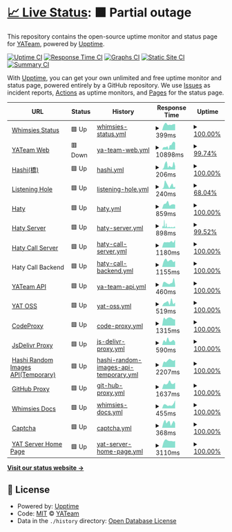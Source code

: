 # [📈 Live Status](https://status.yatserver.com): <!--live status--> **🟧 Partial outage**

This repository contains the open-source uptime monitor and status page for [YATeam](https://www.yateam.cc), powered by [Upptime](https://github.com/upptime/upptime).

[![Uptime CI](https://github.com/YAT-Publish/status/workflows/Uptime%20CI/badge.svg)](https://github.com/YAT-Publish/status/actions?query=workflow%3A%22Uptime+CI%22)
[![Response Time CI](https://github.com/YAT-Publish/status/workflows/Response%20Time%20CI/badge.svg)](https://github.com/YAT-Publish/status/actions?query=workflow%3A%22Response+Time+CI%22)
[![Graphs CI](https://github.com/YAT-Publish/status/workflows/Graphs%20CI/badge.svg)](https://github.com/YAT-Publish/status/actions?query=workflow%3A%22Graphs+CI%22)
[![Static Site CI](https://github.com/YAT-Publish/status/workflows/Static%20Site%20CI/badge.svg)](https://github.com/YAT-Publish/status/actions?query=workflow%3A%22Static+Site+CI%22)
[![Summary CI](https://github.com/YAT-Publish/status/workflows/Summary%20CI/badge.svg)](https://github.com/YAT-Publish/status/actions?query=workflow%3A%22Summary+CI%22)

With [Upptime](https://upptime.js.org), you can get your own unlimited and free uptime monitor and status page, powered entirely by a GitHub repository. We use [Issues](https://github.com/YAT-Publish/status/issues) as incident reports, [Actions](https://github.com/YAT-Publish/status/actions) as uptime monitors, and [Pages](https://status.yatserver.com) for the status page.

<!--start: status pages-->
<!-- This summary is generated by Upptime (https://github.com/upptime/upptime) -->
<!-- Do not edit this manually, your changes will be overwritten -->
<!-- prettier-ignore -->
| URL | Status | History | Response Time | Uptime |
| --- | ------ | ------- | ------------- | ------ |
| <img alt="" src="https://docs.whimsies.org/customize/favicon/main-favicon.png" height="13"> [Whimsies Status](https://status.whimsies.org) | 🟩 Up | [whimsies-status.yml](https://github.com/YAT-Publish/status/commits/HEAD/history/whimsies-status.yml) | <details><summary><img alt="Response time graph" src="./graphs/whimsies-status/response-time-week.png" height="20"> 399ms</summary><br><a href="https://status.yatserver.com/history/whimsies-status"><img alt="Response time 545" src="https://img.shields.io/endpoint?url=https%3A%2F%2Fraw.githubusercontent.com%2FYAT-Publish%2Fstatus%2FHEAD%2Fapi%2Fwhimsies-status%2Fresponse-time.json"></a><br><a href="https://status.yatserver.com/history/whimsies-status"><img alt="24-hour response time 420" src="https://img.shields.io/endpoint?url=https%3A%2F%2Fraw.githubusercontent.com%2FYAT-Publish%2Fstatus%2FHEAD%2Fapi%2Fwhimsies-status%2Fresponse-time-day.json"></a><br><a href="https://status.yatserver.com/history/whimsies-status"><img alt="7-day response time 399" src="https://img.shields.io/endpoint?url=https%3A%2F%2Fraw.githubusercontent.com%2FYAT-Publish%2Fstatus%2FHEAD%2Fapi%2Fwhimsies-status%2Fresponse-time-week.json"></a><br><a href="https://status.yatserver.com/history/whimsies-status"><img alt="30-day response time 423" src="https://img.shields.io/endpoint?url=https%3A%2F%2Fraw.githubusercontent.com%2FYAT-Publish%2Fstatus%2FHEAD%2Fapi%2Fwhimsies-status%2Fresponse-time-month.json"></a><br><a href="https://status.yatserver.com/history/whimsies-status"><img alt="1-year response time 545" src="https://img.shields.io/endpoint?url=https%3A%2F%2Fraw.githubusercontent.com%2FYAT-Publish%2Fstatus%2FHEAD%2Fapi%2Fwhimsies-status%2Fresponse-time-year.json"></a></details> | <details><summary><a href="https://status.yatserver.com/history/whimsies-status">100.00%</a></summary><a href="https://status.yatserver.com/history/whimsies-status"><img alt="All-time uptime 100.00%" src="https://img.shields.io/endpoint?url=https%3A%2F%2Fraw.githubusercontent.com%2FYAT-Publish%2Fstatus%2FHEAD%2Fapi%2Fwhimsies-status%2Fuptime.json"></a><br><a href="https://status.yatserver.com/history/whimsies-status"><img alt="24-hour uptime 100.00%" src="https://img.shields.io/endpoint?url=https%3A%2F%2Fraw.githubusercontent.com%2FYAT-Publish%2Fstatus%2FHEAD%2Fapi%2Fwhimsies-status%2Fuptime-day.json"></a><br><a href="https://status.yatserver.com/history/whimsies-status"><img alt="7-day uptime 100.00%" src="https://img.shields.io/endpoint?url=https%3A%2F%2Fraw.githubusercontent.com%2FYAT-Publish%2Fstatus%2FHEAD%2Fapi%2Fwhimsies-status%2Fuptime-week.json"></a><br><a href="https://status.yatserver.com/history/whimsies-status"><img alt="30-day uptime 100.00%" src="https://img.shields.io/endpoint?url=https%3A%2F%2Fraw.githubusercontent.com%2FYAT-Publish%2Fstatus%2FHEAD%2Fapi%2Fwhimsies-status%2Fuptime-month.json"></a><br><a href="https://status.yatserver.com/history/whimsies-status"><img alt="1-year uptime 100.00%" src="https://img.shields.io/endpoint?url=https%3A%2F%2Fraw.githubusercontent.com%2FYAT-Publish%2Fstatus%2FHEAD%2Fapi%2Fwhimsies-status%2Fuptime-year.json"></a></details>
| <img alt="" src="https://img.yateam.cc/img/2023/10/16/favicon7005329596a0b1b1.png" height="13"> [YATeam Web](https://www.yateam.cc) | 🟥 Down | [ya-team-web.yml](https://github.com/YAT-Publish/status/commits/HEAD/history/ya-team-web.yml) | <details><summary><img alt="Response time graph" src="./graphs/ya-team-web/response-time-week.png" height="20"> 10898ms</summary><br><a href="https://status.yatserver.com/history/ya-team-web"><img alt="Response time 3223" src="https://img.shields.io/endpoint?url=https%3A%2F%2Fraw.githubusercontent.com%2FYAT-Publish%2Fstatus%2FHEAD%2Fapi%2Fya-team-web%2Fresponse-time.json"></a><br><a href="https://status.yatserver.com/history/ya-team-web"><img alt="24-hour response time 21058" src="https://img.shields.io/endpoint?url=https%3A%2F%2Fraw.githubusercontent.com%2FYAT-Publish%2Fstatus%2FHEAD%2Fapi%2Fya-team-web%2Fresponse-time-day.json"></a><br><a href="https://status.yatserver.com/history/ya-team-web"><img alt="7-day response time 10898" src="https://img.shields.io/endpoint?url=https%3A%2F%2Fraw.githubusercontent.com%2FYAT-Publish%2Fstatus%2FHEAD%2Fapi%2Fya-team-web%2Fresponse-time-week.json"></a><br><a href="https://status.yatserver.com/history/ya-team-web"><img alt="30-day response time 5875" src="https://img.shields.io/endpoint?url=https%3A%2F%2Fraw.githubusercontent.com%2FYAT-Publish%2Fstatus%2FHEAD%2Fapi%2Fya-team-web%2Fresponse-time-month.json"></a><br><a href="https://status.yatserver.com/history/ya-team-web"><img alt="1-year response time 3895" src="https://img.shields.io/endpoint?url=https%3A%2F%2Fraw.githubusercontent.com%2FYAT-Publish%2Fstatus%2FHEAD%2Fapi%2Fya-team-web%2Fresponse-time-year.json"></a></details> | <details><summary><a href="https://status.yatserver.com/history/ya-team-web">99.74%</a></summary><a href="https://status.yatserver.com/history/ya-team-web"><img alt="All-time uptime 96.69%" src="https://img.shields.io/endpoint?url=https%3A%2F%2Fraw.githubusercontent.com%2FYAT-Publish%2Fstatus%2FHEAD%2Fapi%2Fya-team-web%2Fuptime.json"></a><br><a href="https://status.yatserver.com/history/ya-team-web"><img alt="24-hour uptime 98.16%" src="https://img.shields.io/endpoint?url=https%3A%2F%2Fraw.githubusercontent.com%2FYAT-Publish%2Fstatus%2FHEAD%2Fapi%2Fya-team-web%2Fuptime-day.json"></a><br><a href="https://status.yatserver.com/history/ya-team-web"><img alt="7-day uptime 99.74%" src="https://img.shields.io/endpoint?url=https%3A%2F%2Fraw.githubusercontent.com%2FYAT-Publish%2Fstatus%2FHEAD%2Fapi%2Fya-team-web%2Fuptime-week.json"></a><br><a href="https://status.yatserver.com/history/ya-team-web"><img alt="30-day uptime 99.94%" src="https://img.shields.io/endpoint?url=https%3A%2F%2Fraw.githubusercontent.com%2FYAT-Publish%2Fstatus%2FHEAD%2Fapi%2Fya-team-web%2Fuptime-month.json"></a><br><a href="https://status.yatserver.com/history/ya-team-web"><img alt="1-year uptime 97.79%" src="https://img.shields.io/endpoint?url=https%3A%2F%2Fraw.githubusercontent.com%2FYAT-Publish%2Fstatus%2FHEAD%2Fapi%2Fya-team-web%2Fuptime-year.json"></a></details>
| <img alt="" src="https://img.yateam.cc/img/2023/10/11/hashid59ff7816f045287ad29011a2a630e77.png" height="13"> [Hashi(橋)](https://hi.hashi.icu) | 🟩 Up | [hashi.yml](https://github.com/YAT-Publish/status/commits/HEAD/history/hashi.yml) | <details><summary><img alt="Response time graph" src="./graphs/hashi/response-time-week.png" height="20"> 206ms</summary><br><a href="https://status.yatserver.com/history/hashi"><img alt="Response time 395" src="https://img.shields.io/endpoint?url=https%3A%2F%2Fraw.githubusercontent.com%2FYAT-Publish%2Fstatus%2FHEAD%2Fapi%2Fhashi%2Fresponse-time.json"></a><br><a href="https://status.yatserver.com/history/hashi"><img alt="24-hour response time 156" src="https://img.shields.io/endpoint?url=https%3A%2F%2Fraw.githubusercontent.com%2FYAT-Publish%2Fstatus%2FHEAD%2Fapi%2Fhashi%2Fresponse-time-day.json"></a><br><a href="https://status.yatserver.com/history/hashi"><img alt="7-day response time 206" src="https://img.shields.io/endpoint?url=https%3A%2F%2Fraw.githubusercontent.com%2FYAT-Publish%2Fstatus%2FHEAD%2Fapi%2Fhashi%2Fresponse-time-week.json"></a><br><a href="https://status.yatserver.com/history/hashi"><img alt="30-day response time 214" src="https://img.shields.io/endpoint?url=https%3A%2F%2Fraw.githubusercontent.com%2FYAT-Publish%2Fstatus%2FHEAD%2Fapi%2Fhashi%2Fresponse-time-month.json"></a><br><a href="https://status.yatserver.com/history/hashi"><img alt="1-year response time 284" src="https://img.shields.io/endpoint?url=https%3A%2F%2Fraw.githubusercontent.com%2FYAT-Publish%2Fstatus%2FHEAD%2Fapi%2Fhashi%2Fresponse-time-year.json"></a></details> | <details><summary><a href="https://status.yatserver.com/history/hashi">100.00%</a></summary><a href="https://status.yatserver.com/history/hashi"><img alt="All-time uptime 99.32%" src="https://img.shields.io/endpoint?url=https%3A%2F%2Fraw.githubusercontent.com%2FYAT-Publish%2Fstatus%2FHEAD%2Fapi%2Fhashi%2Fuptime.json"></a><br><a href="https://status.yatserver.com/history/hashi"><img alt="24-hour uptime 100.00%" src="https://img.shields.io/endpoint?url=https%3A%2F%2Fraw.githubusercontent.com%2FYAT-Publish%2Fstatus%2FHEAD%2Fapi%2Fhashi%2Fuptime-day.json"></a><br><a href="https://status.yatserver.com/history/hashi"><img alt="7-day uptime 100.00%" src="https://img.shields.io/endpoint?url=https%3A%2F%2Fraw.githubusercontent.com%2FYAT-Publish%2Fstatus%2FHEAD%2Fapi%2Fhashi%2Fuptime-week.json"></a><br><a href="https://status.yatserver.com/history/hashi"><img alt="30-day uptime 100.00%" src="https://img.shields.io/endpoint?url=https%3A%2F%2Fraw.githubusercontent.com%2FYAT-Publish%2Fstatus%2FHEAD%2Fapi%2Fhashi%2Fuptime-month.json"></a><br><a href="https://status.yatserver.com/history/hashi"><img alt="1-year uptime 99.24%" src="https://img.shields.io/endpoint?url=https%3A%2F%2Fraw.githubusercontent.com%2FYAT-Publish%2Fstatus%2FHEAD%2Fapi%2Fhashi%2Fuptime-year.json"></a></details>
| <img alt="" src="https://img.yateam.cc/img/2023/10/11/hashid59ff7816f045287ad29011a2a630e77.png" height="13"> [Listening Hole](https://hole.hashi.icu) | 🟩 Up | [listening-hole.yml](https://github.com/YAT-Publish/status/commits/HEAD/history/listening-hole.yml) | <details><summary><img alt="Response time graph" src="./graphs/listening-hole/response-time-week.png" height="20"> 240ms</summary><br><a href="https://status.yatserver.com/history/listening-hole"><img alt="Response time 273" src="https://img.shields.io/endpoint?url=https%3A%2F%2Fraw.githubusercontent.com%2FYAT-Publish%2Fstatus%2FHEAD%2Fapi%2Flistening-hole%2Fresponse-time.json"></a><br><a href="https://status.yatserver.com/history/listening-hole"><img alt="24-hour response time 151" src="https://img.shields.io/endpoint?url=https%3A%2F%2Fraw.githubusercontent.com%2FYAT-Publish%2Fstatus%2FHEAD%2Fapi%2Flistening-hole%2Fresponse-time-day.json"></a><br><a href="https://status.yatserver.com/history/listening-hole"><img alt="7-day response time 240" src="https://img.shields.io/endpoint?url=https%3A%2F%2Fraw.githubusercontent.com%2FYAT-Publish%2Fstatus%2FHEAD%2Fapi%2Flistening-hole%2Fresponse-time-week.json"></a><br><a href="https://status.yatserver.com/history/listening-hole"><img alt="30-day response time 213" src="https://img.shields.io/endpoint?url=https%3A%2F%2Fraw.githubusercontent.com%2FYAT-Publish%2Fstatus%2FHEAD%2Fapi%2Flistening-hole%2Fresponse-time-month.json"></a><br><a href="https://status.yatserver.com/history/listening-hole"><img alt="1-year response time 273" src="https://img.shields.io/endpoint?url=https%3A%2F%2Fraw.githubusercontent.com%2FYAT-Publish%2Fstatus%2FHEAD%2Fapi%2Flistening-hole%2Fresponse-time-year.json"></a></details> | <details><summary><a href="https://status.yatserver.com/history/listening-hole">68.04%</a></summary><a href="https://status.yatserver.com/history/listening-hole"><img alt="All-time uptime 94.94%" src="https://img.shields.io/endpoint?url=https%3A%2F%2Fraw.githubusercontent.com%2FYAT-Publish%2Fstatus%2FHEAD%2Fapi%2Flistening-hole%2Fuptime.json"></a><br><a href="https://status.yatserver.com/history/listening-hole"><img alt="24-hour uptime 100.00%" src="https://img.shields.io/endpoint?url=https%3A%2F%2Fraw.githubusercontent.com%2FYAT-Publish%2Fstatus%2FHEAD%2Fapi%2Flistening-hole%2Fuptime-day.json"></a><br><a href="https://status.yatserver.com/history/listening-hole"><img alt="7-day uptime 68.04%" src="https://img.shields.io/endpoint?url=https%3A%2F%2Fraw.githubusercontent.com%2FYAT-Publish%2Fstatus%2FHEAD%2Fapi%2Flistening-hole%2Fuptime-week.json"></a><br><a href="https://status.yatserver.com/history/listening-hole"><img alt="30-day uptime 92.64%" src="https://img.shields.io/endpoint?url=https%3A%2F%2Fraw.githubusercontent.com%2FYAT-Publish%2Fstatus%2FHEAD%2Fapi%2Flistening-hole%2Fuptime-month.json"></a><br><a href="https://status.yatserver.com/history/listening-hole"><img alt="1-year uptime 94.94%" src="https://img.shields.io/endpoint?url=https%3A%2F%2Fraw.githubusercontent.com%2FYAT-Publish%2Fstatus%2FHEAD%2Fapi%2Flistening-hole%2Fuptime-year.json"></a></details>
| <img alt="" src="https://img.yateam.cc/img/2023/10/11/hashid59ff7816f045287ad29011a2a630e77.png" height="13"> [Haty](https://chat.hashi.sbs) | 🟩 Up | [haty.yml](https://github.com/YAT-Publish/status/commits/HEAD/history/haty.yml) | <details><summary><img alt="Response time graph" src="./graphs/haty/response-time-week.png" height="20"> 859ms</summary><br><a href="https://status.yatserver.com/history/haty"><img alt="Response time 863" src="https://img.shields.io/endpoint?url=https%3A%2F%2Fraw.githubusercontent.com%2FYAT-Publish%2Fstatus%2FHEAD%2Fapi%2Fhaty%2Fresponse-time.json"></a><br><a href="https://status.yatserver.com/history/haty"><img alt="24-hour response time 717" src="https://img.shields.io/endpoint?url=https%3A%2F%2Fraw.githubusercontent.com%2FYAT-Publish%2Fstatus%2FHEAD%2Fapi%2Fhaty%2Fresponse-time-day.json"></a><br><a href="https://status.yatserver.com/history/haty"><img alt="7-day response time 859" src="https://img.shields.io/endpoint?url=https%3A%2F%2Fraw.githubusercontent.com%2FYAT-Publish%2Fstatus%2FHEAD%2Fapi%2Fhaty%2Fresponse-time-week.json"></a><br><a href="https://status.yatserver.com/history/haty"><img alt="30-day response time 889" src="https://img.shields.io/endpoint?url=https%3A%2F%2Fraw.githubusercontent.com%2FYAT-Publish%2Fstatus%2FHEAD%2Fapi%2Fhaty%2Fresponse-time-month.json"></a><br><a href="https://status.yatserver.com/history/haty"><img alt="1-year response time 810" src="https://img.shields.io/endpoint?url=https%3A%2F%2Fraw.githubusercontent.com%2FYAT-Publish%2Fstatus%2FHEAD%2Fapi%2Fhaty%2Fresponse-time-year.json"></a></details> | <details><summary><a href="https://status.yatserver.com/history/haty">100.00%</a></summary><a href="https://status.yatserver.com/history/haty"><img alt="All-time uptime 94.75%" src="https://img.shields.io/endpoint?url=https%3A%2F%2Fraw.githubusercontent.com%2FYAT-Publish%2Fstatus%2FHEAD%2Fapi%2Fhaty%2Fuptime.json"></a><br><a href="https://status.yatserver.com/history/haty"><img alt="24-hour uptime 100.00%" src="https://img.shields.io/endpoint?url=https%3A%2F%2Fraw.githubusercontent.com%2FYAT-Publish%2Fstatus%2FHEAD%2Fapi%2Fhaty%2Fuptime-day.json"></a><br><a href="https://status.yatserver.com/history/haty"><img alt="7-day uptime 100.00%" src="https://img.shields.io/endpoint?url=https%3A%2F%2Fraw.githubusercontent.com%2FYAT-Publish%2Fstatus%2FHEAD%2Fapi%2Fhaty%2Fuptime-week.json"></a><br><a href="https://status.yatserver.com/history/haty"><img alt="30-day uptime 100.00%" src="https://img.shields.io/endpoint?url=https%3A%2F%2Fraw.githubusercontent.com%2FYAT-Publish%2Fstatus%2FHEAD%2Fapi%2Fhaty%2Fuptime-month.json"></a><br><a href="https://status.yatserver.com/history/haty"><img alt="1-year uptime 93.79%" src="https://img.shields.io/endpoint?url=https%3A%2F%2Fraw.githubusercontent.com%2FYAT-Publish%2Fstatus%2FHEAD%2Fapi%2Fhaty%2Fuptime-year.json"></a></details>
| <img alt="" src="https://img.yateam.cc/img/2023/10/11/hashid59ff7816f045287ad29011a2a630e77.png" height="13"> [Haty Server](https://hashi.sbs/_matrix/consent) | 🟩 Up | [haty-server.yml](https://github.com/YAT-Publish/status/commits/HEAD/history/haty-server.yml) | <details><summary><img alt="Response time graph" src="./graphs/haty-server/response-time-week.png" height="20"> 898ms</summary><br><a href="https://status.yatserver.com/history/haty-server"><img alt="Response time 1290" src="https://img.shields.io/endpoint?url=https%3A%2F%2Fraw.githubusercontent.com%2FYAT-Publish%2Fstatus%2FHEAD%2Fapi%2Fhaty-server%2Fresponse-time.json"></a><br><a href="https://status.yatserver.com/history/haty-server"><img alt="24-hour response time 579" src="https://img.shields.io/endpoint?url=https%3A%2F%2Fraw.githubusercontent.com%2FYAT-Publish%2Fstatus%2FHEAD%2Fapi%2Fhaty-server%2Fresponse-time-day.json"></a><br><a href="https://status.yatserver.com/history/haty-server"><img alt="7-day response time 898" src="https://img.shields.io/endpoint?url=https%3A%2F%2Fraw.githubusercontent.com%2FYAT-Publish%2Fstatus%2FHEAD%2Fapi%2Fhaty-server%2Fresponse-time-week.json"></a><br><a href="https://status.yatserver.com/history/haty-server"><img alt="30-day response time 1219" src="https://img.shields.io/endpoint?url=https%3A%2F%2Fraw.githubusercontent.com%2FYAT-Publish%2Fstatus%2FHEAD%2Fapi%2Fhaty-server%2Fresponse-time-month.json"></a><br><a href="https://status.yatserver.com/history/haty-server"><img alt="1-year response time 1290" src="https://img.shields.io/endpoint?url=https%3A%2F%2Fraw.githubusercontent.com%2FYAT-Publish%2Fstatus%2FHEAD%2Fapi%2Fhaty-server%2Fresponse-time-year.json"></a></details> | <details><summary><a href="https://status.yatserver.com/history/haty-server">99.52%</a></summary><a href="https://status.yatserver.com/history/haty-server"><img alt="All-time uptime 99.24%" src="https://img.shields.io/endpoint?url=https%3A%2F%2Fraw.githubusercontent.com%2FYAT-Publish%2Fstatus%2FHEAD%2Fapi%2Fhaty-server%2Fuptime.json"></a><br><a href="https://status.yatserver.com/history/haty-server"><img alt="24-hour uptime 100.00%" src="https://img.shields.io/endpoint?url=https%3A%2F%2Fraw.githubusercontent.com%2FYAT-Publish%2Fstatus%2FHEAD%2Fapi%2Fhaty-server%2Fuptime-day.json"></a><br><a href="https://status.yatserver.com/history/haty-server"><img alt="7-day uptime 99.52%" src="https://img.shields.io/endpoint?url=https%3A%2F%2Fraw.githubusercontent.com%2FYAT-Publish%2Fstatus%2FHEAD%2Fapi%2Fhaty-server%2Fuptime-week.json"></a><br><a href="https://status.yatserver.com/history/haty-server"><img alt="30-day uptime 99.36%" src="https://img.shields.io/endpoint?url=https%3A%2F%2Fraw.githubusercontent.com%2FYAT-Publish%2Fstatus%2FHEAD%2Fapi%2Fhaty-server%2Fuptime-month.json"></a><br><a href="https://status.yatserver.com/history/haty-server"><img alt="1-year uptime 99.24%" src="https://img.shields.io/endpoint?url=https%3A%2F%2Fraw.githubusercontent.com%2FYAT-Publish%2Fstatus%2FHEAD%2Fapi%2Fhaty-server%2Fuptime-year.json"></a></details>
| <img alt="" src="https://img.yateam.cc/img/2023/10/11/hashid59ff7816f045287ad29011a2a630e77.png" height="13"> [Haty Call Server](https://cs.hashi.sbs) | 🟩 Up | [haty-call-server.yml](https://github.com/YAT-Publish/status/commits/HEAD/history/haty-call-server.yml) | <details><summary><img alt="Response time graph" src="./graphs/haty-call-server/response-time-week.png" height="20"> 1180ms</summary><br><a href="https://status.yatserver.com/history/haty-call-server"><img alt="Response time 1156" src="https://img.shields.io/endpoint?url=https%3A%2F%2Fraw.githubusercontent.com%2FYAT-Publish%2Fstatus%2FHEAD%2Fapi%2Fhaty-call-server%2Fresponse-time.json"></a><br><a href="https://status.yatserver.com/history/haty-call-server"><img alt="24-hour response time 1635" src="https://img.shields.io/endpoint?url=https%3A%2F%2Fraw.githubusercontent.com%2FYAT-Publish%2Fstatus%2FHEAD%2Fapi%2Fhaty-call-server%2Fresponse-time-day.json"></a><br><a href="https://status.yatserver.com/history/haty-call-server"><img alt="7-day response time 1180" src="https://img.shields.io/endpoint?url=https%3A%2F%2Fraw.githubusercontent.com%2FYAT-Publish%2Fstatus%2FHEAD%2Fapi%2Fhaty-call-server%2Fresponse-time-week.json"></a><br><a href="https://status.yatserver.com/history/haty-call-server"><img alt="30-day response time 1172" src="https://img.shields.io/endpoint?url=https%3A%2F%2Fraw.githubusercontent.com%2FYAT-Publish%2Fstatus%2FHEAD%2Fapi%2Fhaty-call-server%2Fresponse-time-month.json"></a><br><a href="https://status.yatserver.com/history/haty-call-server"><img alt="1-year response time 1156" src="https://img.shields.io/endpoint?url=https%3A%2F%2Fraw.githubusercontent.com%2FYAT-Publish%2Fstatus%2FHEAD%2Fapi%2Fhaty-call-server%2Fresponse-time-year.json"></a></details> | <details><summary><a href="https://status.yatserver.com/history/haty-call-server">100.00%</a></summary><a href="https://status.yatserver.com/history/haty-call-server"><img alt="All-time uptime 99.64%" src="https://img.shields.io/endpoint?url=https%3A%2F%2Fraw.githubusercontent.com%2FYAT-Publish%2Fstatus%2FHEAD%2Fapi%2Fhaty-call-server%2Fuptime.json"></a><br><a href="https://status.yatserver.com/history/haty-call-server"><img alt="24-hour uptime 100.00%" src="https://img.shields.io/endpoint?url=https%3A%2F%2Fraw.githubusercontent.com%2FYAT-Publish%2Fstatus%2FHEAD%2Fapi%2Fhaty-call-server%2Fuptime-day.json"></a><br><a href="https://status.yatserver.com/history/haty-call-server"><img alt="7-day uptime 100.00%" src="https://img.shields.io/endpoint?url=https%3A%2F%2Fraw.githubusercontent.com%2FYAT-Publish%2Fstatus%2FHEAD%2Fapi%2Fhaty-call-server%2Fuptime-week.json"></a><br><a href="https://status.yatserver.com/history/haty-call-server"><img alt="30-day uptime 100.00%" src="https://img.shields.io/endpoint?url=https%3A%2F%2Fraw.githubusercontent.com%2FYAT-Publish%2Fstatus%2FHEAD%2Fapi%2Fhaty-call-server%2Fuptime-month.json"></a><br><a href="https://status.yatserver.com/history/haty-call-server"><img alt="1-year uptime 99.64%" src="https://img.shields.io/endpoint?url=https%3A%2F%2Fraw.githubusercontent.com%2FYAT-Publish%2Fstatus%2FHEAD%2Fapi%2Fhaty-call-server%2Fuptime-year.json"></a></details>
| <img alt="" src="https://img.yateam.cc/img/2023/10/11/hashid59ff7816f045287ad29011a2a630e77.png" height="13"> Haty Call Backend | 🟩 Up | [haty-call-backend.yml](https://github.com/YAT-Publish/status/commits/HEAD/history/haty-call-backend.yml) | <details><summary><img alt="Response time graph" src="./graphs/haty-call-backend/response-time-week.png" height="20"> 1155ms</summary><br><a href="https://status.yatserver.com/history/haty-call-backend"><img alt="Response time 1200" src="https://img.shields.io/endpoint?url=https%3A%2F%2Fraw.githubusercontent.com%2FYAT-Publish%2Fstatus%2FHEAD%2Fapi%2Fhaty-call-backend%2Fresponse-time.json"></a><br><a href="https://status.yatserver.com/history/haty-call-backend"><img alt="24-hour response time 1058" src="https://img.shields.io/endpoint?url=https%3A%2F%2Fraw.githubusercontent.com%2FYAT-Publish%2Fstatus%2FHEAD%2Fapi%2Fhaty-call-backend%2Fresponse-time-day.json"></a><br><a href="https://status.yatserver.com/history/haty-call-backend"><img alt="7-day response time 1155" src="https://img.shields.io/endpoint?url=https%3A%2F%2Fraw.githubusercontent.com%2FYAT-Publish%2Fstatus%2FHEAD%2Fapi%2Fhaty-call-backend%2Fresponse-time-week.json"></a><br><a href="https://status.yatserver.com/history/haty-call-backend"><img alt="30-day response time 1102" src="https://img.shields.io/endpoint?url=https%3A%2F%2Fraw.githubusercontent.com%2FYAT-Publish%2Fstatus%2FHEAD%2Fapi%2Fhaty-call-backend%2Fresponse-time-month.json"></a><br><a href="https://status.yatserver.com/history/haty-call-backend"><img alt="1-year response time 1200" src="https://img.shields.io/endpoint?url=https%3A%2F%2Fraw.githubusercontent.com%2FYAT-Publish%2Fstatus%2FHEAD%2Fapi%2Fhaty-call-backend%2Fresponse-time-year.json"></a></details> | <details><summary><a href="https://status.yatserver.com/history/haty-call-backend">100.00%</a></summary><a href="https://status.yatserver.com/history/haty-call-backend"><img alt="All-time uptime 99.64%" src="https://img.shields.io/endpoint?url=https%3A%2F%2Fraw.githubusercontent.com%2FYAT-Publish%2Fstatus%2FHEAD%2Fapi%2Fhaty-call-backend%2Fuptime.json"></a><br><a href="https://status.yatserver.com/history/haty-call-backend"><img alt="24-hour uptime 100.00%" src="https://img.shields.io/endpoint?url=https%3A%2F%2Fraw.githubusercontent.com%2FYAT-Publish%2Fstatus%2FHEAD%2Fapi%2Fhaty-call-backend%2Fuptime-day.json"></a><br><a href="https://status.yatserver.com/history/haty-call-backend"><img alt="7-day uptime 100.00%" src="https://img.shields.io/endpoint?url=https%3A%2F%2Fraw.githubusercontent.com%2FYAT-Publish%2Fstatus%2FHEAD%2Fapi%2Fhaty-call-backend%2Fuptime-week.json"></a><br><a href="https://status.yatserver.com/history/haty-call-backend"><img alt="30-day uptime 100.00%" src="https://img.shields.io/endpoint?url=https%3A%2F%2Fraw.githubusercontent.com%2FYAT-Publish%2Fstatus%2FHEAD%2Fapi%2Fhaty-call-backend%2Fuptime-month.json"></a><br><a href="https://status.yatserver.com/history/haty-call-backend"><img alt="1-year uptime 99.64%" src="https://img.shields.io/endpoint?url=https%3A%2F%2Fraw.githubusercontent.com%2FYAT-Publish%2Fstatus%2FHEAD%2Fapi%2Fhaty-call-backend%2Fuptime-year.json"></a></details>
| <img alt="" src="https://img.yateam.cc/img/2023/10/16/favicon7005329596a0b1b1.png" height="13"> [YATeam API](https://api.yateam.cc) | 🟩 Up | [ya-team-api.yml](https://github.com/YAT-Publish/status/commits/HEAD/history/ya-team-api.yml) | <details><summary><img alt="Response time graph" src="./graphs/ya-team-api/response-time-week.png" height="20"> 460ms</summary><br><a href="https://status.yatserver.com/history/ya-team-api"><img alt="Response time 467" src="https://img.shields.io/endpoint?url=https%3A%2F%2Fraw.githubusercontent.com%2FYAT-Publish%2Fstatus%2FHEAD%2Fapi%2Fya-team-api%2Fresponse-time.json"></a><br><a href="https://status.yatserver.com/history/ya-team-api"><img alt="24-hour response time 154" src="https://img.shields.io/endpoint?url=https%3A%2F%2Fraw.githubusercontent.com%2FYAT-Publish%2Fstatus%2FHEAD%2Fapi%2Fya-team-api%2Fresponse-time-day.json"></a><br><a href="https://status.yatserver.com/history/ya-team-api"><img alt="7-day response time 460" src="https://img.shields.io/endpoint?url=https%3A%2F%2Fraw.githubusercontent.com%2FYAT-Publish%2Fstatus%2FHEAD%2Fapi%2Fya-team-api%2Fresponse-time-week.json"></a><br><a href="https://status.yatserver.com/history/ya-team-api"><img alt="30-day response time 495" src="https://img.shields.io/endpoint?url=https%3A%2F%2Fraw.githubusercontent.com%2FYAT-Publish%2Fstatus%2FHEAD%2Fapi%2Fya-team-api%2Fresponse-time-month.json"></a><br><a href="https://status.yatserver.com/history/ya-team-api"><img alt="1-year response time 549" src="https://img.shields.io/endpoint?url=https%3A%2F%2Fraw.githubusercontent.com%2FYAT-Publish%2Fstatus%2FHEAD%2Fapi%2Fya-team-api%2Fresponse-time-year.json"></a></details> | <details><summary><a href="https://status.yatserver.com/history/ya-team-api">100.00%</a></summary><a href="https://status.yatserver.com/history/ya-team-api"><img alt="All-time uptime 97.27%" src="https://img.shields.io/endpoint?url=https%3A%2F%2Fraw.githubusercontent.com%2FYAT-Publish%2Fstatus%2FHEAD%2Fapi%2Fya-team-api%2Fuptime.json"></a><br><a href="https://status.yatserver.com/history/ya-team-api"><img alt="24-hour uptime 100.00%" src="https://img.shields.io/endpoint?url=https%3A%2F%2Fraw.githubusercontent.com%2FYAT-Publish%2Fstatus%2FHEAD%2Fapi%2Fya-team-api%2Fuptime-day.json"></a><br><a href="https://status.yatserver.com/history/ya-team-api"><img alt="7-day uptime 100.00%" src="https://img.shields.io/endpoint?url=https%3A%2F%2Fraw.githubusercontent.com%2FYAT-Publish%2Fstatus%2FHEAD%2Fapi%2Fya-team-api%2Fuptime-week.json"></a><br><a href="https://status.yatserver.com/history/ya-team-api"><img alt="30-day uptime 100.00%" src="https://img.shields.io/endpoint?url=https%3A%2F%2Fraw.githubusercontent.com%2FYAT-Publish%2Fstatus%2FHEAD%2Fapi%2Fya-team-api%2Fuptime-month.json"></a><br><a href="https://status.yatserver.com/history/ya-team-api"><img alt="1-year uptime 98.47%" src="https://img.shields.io/endpoint?url=https%3A%2F%2Fraw.githubusercontent.com%2FYAT-Publish%2Fstatus%2FHEAD%2Fapi%2Fya-team-api%2Fuptime-year.json"></a></details>
| <img alt="" src="https://img.yateam.cc/img/2023/10/16/favicon7005329596a0b1b1.png" height="13"> [YAT OSS](https://files.yatserver.com/hashi-next/hashi/25e94b33-e005-400a-919e-73202ab40b0d.webp) | 🟩 Up | [yat-oss.yml](https://github.com/YAT-Publish/status/commits/HEAD/history/yat-oss.yml) | <details><summary><img alt="Response time graph" src="./graphs/yat-oss/response-time-week.png" height="20"> 519ms</summary><br><a href="https://status.yatserver.com/history/yat-oss"><img alt="Response time 361" src="https://img.shields.io/endpoint?url=https%3A%2F%2Fraw.githubusercontent.com%2FYAT-Publish%2Fstatus%2FHEAD%2Fapi%2Fyat-oss%2Fresponse-time.json"></a><br><a href="https://status.yatserver.com/history/yat-oss"><img alt="24-hour response time 489" src="https://img.shields.io/endpoint?url=https%3A%2F%2Fraw.githubusercontent.com%2FYAT-Publish%2Fstatus%2FHEAD%2Fapi%2Fyat-oss%2Fresponse-time-day.json"></a><br><a href="https://status.yatserver.com/history/yat-oss"><img alt="7-day response time 519" src="https://img.shields.io/endpoint?url=https%3A%2F%2Fraw.githubusercontent.com%2FYAT-Publish%2Fstatus%2FHEAD%2Fapi%2Fyat-oss%2Fresponse-time-week.json"></a><br><a href="https://status.yatserver.com/history/yat-oss"><img alt="30-day response time 576" src="https://img.shields.io/endpoint?url=https%3A%2F%2Fraw.githubusercontent.com%2FYAT-Publish%2Fstatus%2FHEAD%2Fapi%2Fyat-oss%2Fresponse-time-month.json"></a><br><a href="https://status.yatserver.com/history/yat-oss"><img alt="1-year response time 419" src="https://img.shields.io/endpoint?url=https%3A%2F%2Fraw.githubusercontent.com%2FYAT-Publish%2Fstatus%2FHEAD%2Fapi%2Fyat-oss%2Fresponse-time-year.json"></a></details> | <details><summary><a href="https://status.yatserver.com/history/yat-oss">100.00%</a></summary><a href="https://status.yatserver.com/history/yat-oss"><img alt="All-time uptime 99.93%" src="https://img.shields.io/endpoint?url=https%3A%2F%2Fraw.githubusercontent.com%2FYAT-Publish%2Fstatus%2FHEAD%2Fapi%2Fyat-oss%2Fuptime.json"></a><br><a href="https://status.yatserver.com/history/yat-oss"><img alt="24-hour uptime 100.00%" src="https://img.shields.io/endpoint?url=https%3A%2F%2Fraw.githubusercontent.com%2FYAT-Publish%2Fstatus%2FHEAD%2Fapi%2Fyat-oss%2Fuptime-day.json"></a><br><a href="https://status.yatserver.com/history/yat-oss"><img alt="7-day uptime 100.00%" src="https://img.shields.io/endpoint?url=https%3A%2F%2Fraw.githubusercontent.com%2FYAT-Publish%2Fstatus%2FHEAD%2Fapi%2Fyat-oss%2Fuptime-week.json"></a><br><a href="https://status.yatserver.com/history/yat-oss"><img alt="30-day uptime 100.00%" src="https://img.shields.io/endpoint?url=https%3A%2F%2Fraw.githubusercontent.com%2FYAT-Publish%2Fstatus%2FHEAD%2Fapi%2Fyat-oss%2Fuptime-month.json"></a><br><a href="https://status.yatserver.com/history/yat-oss"><img alt="1-year uptime 99.91%" src="https://img.shields.io/endpoint?url=https%3A%2F%2Fraw.githubusercontent.com%2FYAT-Publish%2Fstatus%2FHEAD%2Fapi%2Fyat-oss%2Fuptime-year.json"></a></details>
| <img alt="" src="https://img.yateam.cc/img/2023/10/16/favicon7005329596a0b1b1.png" height="13"> [CodeProxy](https://codeproxy.net) | 🟩 Up | [code-proxy.yml](https://github.com/YAT-Publish/status/commits/HEAD/history/code-proxy.yml) | <details><summary><img alt="Response time graph" src="./graphs/code-proxy/response-time-week.png" height="20"> 1315ms</summary><br><a href="https://status.yatserver.com/history/code-proxy"><img alt="Response time 1543" src="https://img.shields.io/endpoint?url=https%3A%2F%2Fraw.githubusercontent.com%2FYAT-Publish%2Fstatus%2FHEAD%2Fapi%2Fcode-proxy%2Fresponse-time.json"></a><br><a href="https://status.yatserver.com/history/code-proxy"><img alt="24-hour response time 1121" src="https://img.shields.io/endpoint?url=https%3A%2F%2Fraw.githubusercontent.com%2FYAT-Publish%2Fstatus%2FHEAD%2Fapi%2Fcode-proxy%2Fresponse-time-day.json"></a><br><a href="https://status.yatserver.com/history/code-proxy"><img alt="7-day response time 1315" src="https://img.shields.io/endpoint?url=https%3A%2F%2Fraw.githubusercontent.com%2FYAT-Publish%2Fstatus%2FHEAD%2Fapi%2Fcode-proxy%2Fresponse-time-week.json"></a><br><a href="https://status.yatserver.com/history/code-proxy"><img alt="30-day response time 1318" src="https://img.shields.io/endpoint?url=https%3A%2F%2Fraw.githubusercontent.com%2FYAT-Publish%2Fstatus%2FHEAD%2Fapi%2Fcode-proxy%2Fresponse-time-month.json"></a><br><a href="https://status.yatserver.com/history/code-proxy"><img alt="1-year response time 1527" src="https://img.shields.io/endpoint?url=https%3A%2F%2Fraw.githubusercontent.com%2FYAT-Publish%2Fstatus%2FHEAD%2Fapi%2Fcode-proxy%2Fresponse-time-year.json"></a></details> | <details><summary><a href="https://status.yatserver.com/history/code-proxy">100.00%</a></summary><a href="https://status.yatserver.com/history/code-proxy"><img alt="All-time uptime 98.51%" src="https://img.shields.io/endpoint?url=https%3A%2F%2Fraw.githubusercontent.com%2FYAT-Publish%2Fstatus%2FHEAD%2Fapi%2Fcode-proxy%2Fuptime.json"></a><br><a href="https://status.yatserver.com/history/code-proxy"><img alt="24-hour uptime 100.00%" src="https://img.shields.io/endpoint?url=https%3A%2F%2Fraw.githubusercontent.com%2FYAT-Publish%2Fstatus%2FHEAD%2Fapi%2Fcode-proxy%2Fuptime-day.json"></a><br><a href="https://status.yatserver.com/history/code-proxy"><img alt="7-day uptime 100.00%" src="https://img.shields.io/endpoint?url=https%3A%2F%2Fraw.githubusercontent.com%2FYAT-Publish%2Fstatus%2FHEAD%2Fapi%2Fcode-proxy%2Fuptime-week.json"></a><br><a href="https://status.yatserver.com/history/code-proxy"><img alt="30-day uptime 100.00%" src="https://img.shields.io/endpoint?url=https%3A%2F%2Fraw.githubusercontent.com%2FYAT-Publish%2Fstatus%2FHEAD%2Fapi%2Fcode-proxy%2Fuptime-month.json"></a><br><a href="https://status.yatserver.com/history/code-proxy"><img alt="1-year uptime 98.32%" src="https://img.shields.io/endpoint?url=https%3A%2F%2Fraw.githubusercontent.com%2FYAT-Publish%2Fstatus%2FHEAD%2Fapi%2Fcode-proxy%2Fuptime-year.json"></a></details>
| <img alt="" src="https://www.jsdelivr.com/icon_256x256.png" height="13"> [JsDelivr Proxy](https://jsd.yatserver.com/gh/YAT-Publish/status@master/replace.js) | 🟩 Up | [js-delivr-proxy.yml](https://github.com/YAT-Publish/status/commits/HEAD/history/js-delivr-proxy.yml) | <details><summary><img alt="Response time graph" src="./graphs/js-delivr-proxy/response-time-week.png" height="20"> 590ms</summary><br><a href="https://status.yatserver.com/history/js-delivr-proxy"><img alt="Response time 529" src="https://img.shields.io/endpoint?url=https%3A%2F%2Fraw.githubusercontent.com%2FYAT-Publish%2Fstatus%2FHEAD%2Fapi%2Fjs-delivr-proxy%2Fresponse-time.json"></a><br><a href="https://status.yatserver.com/history/js-delivr-proxy"><img alt="24-hour response time 411" src="https://img.shields.io/endpoint?url=https%3A%2F%2Fraw.githubusercontent.com%2FYAT-Publish%2Fstatus%2FHEAD%2Fapi%2Fjs-delivr-proxy%2Fresponse-time-day.json"></a><br><a href="https://status.yatserver.com/history/js-delivr-proxy"><img alt="7-day response time 590" src="https://img.shields.io/endpoint?url=https%3A%2F%2Fraw.githubusercontent.com%2FYAT-Publish%2Fstatus%2FHEAD%2Fapi%2Fjs-delivr-proxy%2Fresponse-time-week.json"></a><br><a href="https://status.yatserver.com/history/js-delivr-proxy"><img alt="30-day response time 504" src="https://img.shields.io/endpoint?url=https%3A%2F%2Fraw.githubusercontent.com%2FYAT-Publish%2Fstatus%2FHEAD%2Fapi%2Fjs-delivr-proxy%2Fresponse-time-month.json"></a><br><a href="https://status.yatserver.com/history/js-delivr-proxy"><img alt="1-year response time 592" src="https://img.shields.io/endpoint?url=https%3A%2F%2Fraw.githubusercontent.com%2FYAT-Publish%2Fstatus%2FHEAD%2Fapi%2Fjs-delivr-proxy%2Fresponse-time-year.json"></a></details> | <details><summary><a href="https://status.yatserver.com/history/js-delivr-proxy">100.00%</a></summary><a href="https://status.yatserver.com/history/js-delivr-proxy"><img alt="All-time uptime 99.55%" src="https://img.shields.io/endpoint?url=https%3A%2F%2Fraw.githubusercontent.com%2FYAT-Publish%2Fstatus%2FHEAD%2Fapi%2Fjs-delivr-proxy%2Fuptime.json"></a><br><a href="https://status.yatserver.com/history/js-delivr-proxy"><img alt="24-hour uptime 100.00%" src="https://img.shields.io/endpoint?url=https%3A%2F%2Fraw.githubusercontent.com%2FYAT-Publish%2Fstatus%2FHEAD%2Fapi%2Fjs-delivr-proxy%2Fuptime-day.json"></a><br><a href="https://status.yatserver.com/history/js-delivr-proxy"><img alt="7-day uptime 100.00%" src="https://img.shields.io/endpoint?url=https%3A%2F%2Fraw.githubusercontent.com%2FYAT-Publish%2Fstatus%2FHEAD%2Fapi%2Fjs-delivr-proxy%2Fuptime-week.json"></a><br><a href="https://status.yatserver.com/history/js-delivr-proxy"><img alt="30-day uptime 100.00%" src="https://img.shields.io/endpoint?url=https%3A%2F%2Fraw.githubusercontent.com%2FYAT-Publish%2Fstatus%2FHEAD%2Fapi%2Fjs-delivr-proxy%2Fuptime-month.json"></a><br><a href="https://status.yatserver.com/history/js-delivr-proxy"><img alt="1-year uptime 99.53%" src="https://img.shields.io/endpoint?url=https%3A%2F%2Fraw.githubusercontent.com%2FYAT-Publish%2Fstatus%2FHEAD%2Fapi%2Fjs-delivr-proxy%2Fuptime-year.json"></a></details>
| <img alt="" src="https://cdn.iloli.love/loliapi.com/img/favicon.ico" height="13"> [Hashi Random Images API(Temporary)](https://www.loliapi.com/acg) | 🟩 Up | [hashi-random-images-api-temporary.yml](https://github.com/YAT-Publish/status/commits/HEAD/history/hashi-random-images-api-temporary.yml) | <details><summary><img alt="Response time graph" src="./graphs/hashi-random-images-api-temporary/response-time-week.png" height="20"> 2207ms</summary><br><a href="https://status.yatserver.com/history/hashi-random-images-api-temporary"><img alt="Response time 3074" src="https://img.shields.io/endpoint?url=https%3A%2F%2Fraw.githubusercontent.com%2FYAT-Publish%2Fstatus%2FHEAD%2Fapi%2Fhashi-random-images-api-temporary%2Fresponse-time.json"></a><br><a href="https://status.yatserver.com/history/hashi-random-images-api-temporary"><img alt="24-hour response time 2446" src="https://img.shields.io/endpoint?url=https%3A%2F%2Fraw.githubusercontent.com%2FYAT-Publish%2Fstatus%2FHEAD%2Fapi%2Fhashi-random-images-api-temporary%2Fresponse-time-day.json"></a><br><a href="https://status.yatserver.com/history/hashi-random-images-api-temporary"><img alt="7-day response time 2207" src="https://img.shields.io/endpoint?url=https%3A%2F%2Fraw.githubusercontent.com%2FYAT-Publish%2Fstatus%2FHEAD%2Fapi%2Fhashi-random-images-api-temporary%2Fresponse-time-week.json"></a><br><a href="https://status.yatserver.com/history/hashi-random-images-api-temporary"><img alt="30-day response time 2177" src="https://img.shields.io/endpoint?url=https%3A%2F%2Fraw.githubusercontent.com%2FYAT-Publish%2Fstatus%2FHEAD%2Fapi%2Fhashi-random-images-api-temporary%2Fresponse-time-month.json"></a><br><a href="https://status.yatserver.com/history/hashi-random-images-api-temporary"><img alt="1-year response time 3074" src="https://img.shields.io/endpoint?url=https%3A%2F%2Fraw.githubusercontent.com%2FYAT-Publish%2Fstatus%2FHEAD%2Fapi%2Fhashi-random-images-api-temporary%2Fresponse-time-year.json"></a></details> | <details><summary><a href="https://status.yatserver.com/history/hashi-random-images-api-temporary">100.00%</a></summary><a href="https://status.yatserver.com/history/hashi-random-images-api-temporary"><img alt="All-time uptime 99.79%" src="https://img.shields.io/endpoint?url=https%3A%2F%2Fraw.githubusercontent.com%2FYAT-Publish%2Fstatus%2FHEAD%2Fapi%2Fhashi-random-images-api-temporary%2Fuptime.json"></a><br><a href="https://status.yatserver.com/history/hashi-random-images-api-temporary"><img alt="24-hour uptime 100.00%" src="https://img.shields.io/endpoint?url=https%3A%2F%2Fraw.githubusercontent.com%2FYAT-Publish%2Fstatus%2FHEAD%2Fapi%2Fhashi-random-images-api-temporary%2Fuptime-day.json"></a><br><a href="https://status.yatserver.com/history/hashi-random-images-api-temporary"><img alt="7-day uptime 100.00%" src="https://img.shields.io/endpoint?url=https%3A%2F%2Fraw.githubusercontent.com%2FYAT-Publish%2Fstatus%2FHEAD%2Fapi%2Fhashi-random-images-api-temporary%2Fuptime-week.json"></a><br><a href="https://status.yatserver.com/history/hashi-random-images-api-temporary"><img alt="30-day uptime 100.00%" src="https://img.shields.io/endpoint?url=https%3A%2F%2Fraw.githubusercontent.com%2FYAT-Publish%2Fstatus%2FHEAD%2Fapi%2Fhashi-random-images-api-temporary%2Fuptime-month.json"></a><br><a href="https://status.yatserver.com/history/hashi-random-images-api-temporary"><img alt="1-year uptime 99.75%" src="https://img.shields.io/endpoint?url=https%3A%2F%2Fraw.githubusercontent.com%2FYAT-Publish%2Fstatus%2FHEAD%2Fapi%2Fhashi-random-images-api-temporary%2Fuptime-year.json"></a></details>
| <img alt="" src="https://github.com/fluidicon.png" height="13"> [GitHub Proxy](https://git.codeproxy.net) | 🟩 Up | [git-hub-proxy.yml](https://github.com/YAT-Publish/status/commits/HEAD/history/git-hub-proxy.yml) | <details><summary><img alt="Response time graph" src="./graphs/git-hub-proxy/response-time-week.png" height="20"> 1637ms</summary><br><a href="https://status.yatserver.com/history/git-hub-proxy"><img alt="Response time 1726" src="https://img.shields.io/endpoint?url=https%3A%2F%2Fraw.githubusercontent.com%2FYAT-Publish%2Fstatus%2FHEAD%2Fapi%2Fgit-hub-proxy%2Fresponse-time.json"></a><br><a href="https://status.yatserver.com/history/git-hub-proxy"><img alt="24-hour response time 1799" src="https://img.shields.io/endpoint?url=https%3A%2F%2Fraw.githubusercontent.com%2FYAT-Publish%2Fstatus%2FHEAD%2Fapi%2Fgit-hub-proxy%2Fresponse-time-day.json"></a><br><a href="https://status.yatserver.com/history/git-hub-proxy"><img alt="7-day response time 1637" src="https://img.shields.io/endpoint?url=https%3A%2F%2Fraw.githubusercontent.com%2FYAT-Publish%2Fstatus%2FHEAD%2Fapi%2Fgit-hub-proxy%2Fresponse-time-week.json"></a><br><a href="https://status.yatserver.com/history/git-hub-proxy"><img alt="30-day response time 1826" src="https://img.shields.io/endpoint?url=https%3A%2F%2Fraw.githubusercontent.com%2FYAT-Publish%2Fstatus%2FHEAD%2Fapi%2Fgit-hub-proxy%2Fresponse-time-month.json"></a><br><a href="https://status.yatserver.com/history/git-hub-proxy"><img alt="1-year response time 1782" src="https://img.shields.io/endpoint?url=https%3A%2F%2Fraw.githubusercontent.com%2FYAT-Publish%2Fstatus%2FHEAD%2Fapi%2Fgit-hub-proxy%2Fresponse-time-year.json"></a></details> | <details><summary><a href="https://status.yatserver.com/history/git-hub-proxy">100.00%</a></summary><a href="https://status.yatserver.com/history/git-hub-proxy"><img alt="All-time uptime 99.66%" src="https://img.shields.io/endpoint?url=https%3A%2F%2Fraw.githubusercontent.com%2FYAT-Publish%2Fstatus%2FHEAD%2Fapi%2Fgit-hub-proxy%2Fuptime.json"></a><br><a href="https://status.yatserver.com/history/git-hub-proxy"><img alt="24-hour uptime 100.00%" src="https://img.shields.io/endpoint?url=https%3A%2F%2Fraw.githubusercontent.com%2FYAT-Publish%2Fstatus%2FHEAD%2Fapi%2Fgit-hub-proxy%2Fuptime-day.json"></a><br><a href="https://status.yatserver.com/history/git-hub-proxy"><img alt="7-day uptime 100.00%" src="https://img.shields.io/endpoint?url=https%3A%2F%2Fraw.githubusercontent.com%2FYAT-Publish%2Fstatus%2FHEAD%2Fapi%2Fgit-hub-proxy%2Fuptime-week.json"></a><br><a href="https://status.yatserver.com/history/git-hub-proxy"><img alt="30-day uptime 100.00%" src="https://img.shields.io/endpoint?url=https%3A%2F%2Fraw.githubusercontent.com%2FYAT-Publish%2Fstatus%2FHEAD%2Fapi%2Fgit-hub-proxy%2Fuptime-month.json"></a><br><a href="https://status.yatserver.com/history/git-hub-proxy"><img alt="1-year uptime 99.62%" src="https://img.shields.io/endpoint?url=https%3A%2F%2Fraw.githubusercontent.com%2FYAT-Publish%2Fstatus%2FHEAD%2Fapi%2Fgit-hub-proxy%2Fuptime-year.json"></a></details>
| <img alt="" src="https://docs.whimsies.org/customize/favicon/main-favicon.png" height="13"> [Whimsies Docs](https://docs.whimsies.org) | 🟩 Up | [whimsies-docs.yml](https://github.com/YAT-Publish/status/commits/HEAD/history/whimsies-docs.yml) | <details><summary><img alt="Response time graph" src="./graphs/whimsies-docs/response-time-week.png" height="20"> 455ms</summary><br><a href="https://status.yatserver.com/history/whimsies-docs"><img alt="Response time 610" src="https://img.shields.io/endpoint?url=https%3A%2F%2Fraw.githubusercontent.com%2FYAT-Publish%2Fstatus%2FHEAD%2Fapi%2Fwhimsies-docs%2Fresponse-time.json"></a><br><a href="https://status.yatserver.com/history/whimsies-docs"><img alt="24-hour response time 916" src="https://img.shields.io/endpoint?url=https%3A%2F%2Fraw.githubusercontent.com%2FYAT-Publish%2Fstatus%2FHEAD%2Fapi%2Fwhimsies-docs%2Fresponse-time-day.json"></a><br><a href="https://status.yatserver.com/history/whimsies-docs"><img alt="7-day response time 455" src="https://img.shields.io/endpoint?url=https%3A%2F%2Fraw.githubusercontent.com%2FYAT-Publish%2Fstatus%2FHEAD%2Fapi%2Fwhimsies-docs%2Fresponse-time-week.json"></a><br><a href="https://status.yatserver.com/history/whimsies-docs"><img alt="30-day response time 443" src="https://img.shields.io/endpoint?url=https%3A%2F%2Fraw.githubusercontent.com%2FYAT-Publish%2Fstatus%2FHEAD%2Fapi%2Fwhimsies-docs%2Fresponse-time-month.json"></a><br><a href="https://status.yatserver.com/history/whimsies-docs"><img alt="1-year response time 610" src="https://img.shields.io/endpoint?url=https%3A%2F%2Fraw.githubusercontent.com%2FYAT-Publish%2Fstatus%2FHEAD%2Fapi%2Fwhimsies-docs%2Fresponse-time-year.json"></a></details> | <details><summary><a href="https://status.yatserver.com/history/whimsies-docs">100.00%</a></summary><a href="https://status.yatserver.com/history/whimsies-docs"><img alt="All-time uptime 99.65%" src="https://img.shields.io/endpoint?url=https%3A%2F%2Fraw.githubusercontent.com%2FYAT-Publish%2Fstatus%2FHEAD%2Fapi%2Fwhimsies-docs%2Fuptime.json"></a><br><a href="https://status.yatserver.com/history/whimsies-docs"><img alt="24-hour uptime 100.00%" src="https://img.shields.io/endpoint?url=https%3A%2F%2Fraw.githubusercontent.com%2FYAT-Publish%2Fstatus%2FHEAD%2Fapi%2Fwhimsies-docs%2Fuptime-day.json"></a><br><a href="https://status.yatserver.com/history/whimsies-docs"><img alt="7-day uptime 100.00%" src="https://img.shields.io/endpoint?url=https%3A%2F%2Fraw.githubusercontent.com%2FYAT-Publish%2Fstatus%2FHEAD%2Fapi%2Fwhimsies-docs%2Fuptime-week.json"></a><br><a href="https://status.yatserver.com/history/whimsies-docs"><img alt="30-day uptime 100.00%" src="https://img.shields.io/endpoint?url=https%3A%2F%2Fraw.githubusercontent.com%2FYAT-Publish%2Fstatus%2FHEAD%2Fapi%2Fwhimsies-docs%2Fuptime-month.json"></a><br><a href="https://status.yatserver.com/history/whimsies-docs"><img alt="1-year uptime 99.65%" src="https://img.shields.io/endpoint?url=https%3A%2F%2Fraw.githubusercontent.com%2FYAT-Publish%2Fstatus%2FHEAD%2Fapi%2Fwhimsies-docs%2Fuptime-year.json"></a></details>
| <img alt="" src="https://docs.whimsies.org/customize/favicon/main-favicon.png" height="13"> [Captcha](https://captcha.whimsies.org) | 🟩 Up | [captcha.yml](https://github.com/YAT-Publish/status/commits/HEAD/history/captcha.yml) | <details><summary><img alt="Response time graph" src="./graphs/captcha/response-time-week.png" height="20"> 368ms</summary><br><a href="https://status.yatserver.com/history/captcha"><img alt="Response time 548" src="https://img.shields.io/endpoint?url=https%3A%2F%2Fraw.githubusercontent.com%2FYAT-Publish%2Fstatus%2FHEAD%2Fapi%2Fcaptcha%2Fresponse-time.json"></a><br><a href="https://status.yatserver.com/history/captcha"><img alt="24-hour response time 313" src="https://img.shields.io/endpoint?url=https%3A%2F%2Fraw.githubusercontent.com%2FYAT-Publish%2Fstatus%2FHEAD%2Fapi%2Fcaptcha%2Fresponse-time-day.json"></a><br><a href="https://status.yatserver.com/history/captcha"><img alt="7-day response time 368" src="https://img.shields.io/endpoint?url=https%3A%2F%2Fraw.githubusercontent.com%2FYAT-Publish%2Fstatus%2FHEAD%2Fapi%2Fcaptcha%2Fresponse-time-week.json"></a><br><a href="https://status.yatserver.com/history/captcha"><img alt="30-day response time 480" src="https://img.shields.io/endpoint?url=https%3A%2F%2Fraw.githubusercontent.com%2FYAT-Publish%2Fstatus%2FHEAD%2Fapi%2Fcaptcha%2Fresponse-time-month.json"></a><br><a href="https://status.yatserver.com/history/captcha"><img alt="1-year response time 548" src="https://img.shields.io/endpoint?url=https%3A%2F%2Fraw.githubusercontent.com%2FYAT-Publish%2Fstatus%2FHEAD%2Fapi%2Fcaptcha%2Fresponse-time-year.json"></a></details> | <details><summary><a href="https://status.yatserver.com/history/captcha">100.00%</a></summary><a href="https://status.yatserver.com/history/captcha"><img alt="All-time uptime 99.65%" src="https://img.shields.io/endpoint?url=https%3A%2F%2Fraw.githubusercontent.com%2FYAT-Publish%2Fstatus%2FHEAD%2Fapi%2Fcaptcha%2Fuptime.json"></a><br><a href="https://status.yatserver.com/history/captcha"><img alt="24-hour uptime 100.00%" src="https://img.shields.io/endpoint?url=https%3A%2F%2Fraw.githubusercontent.com%2FYAT-Publish%2Fstatus%2FHEAD%2Fapi%2Fcaptcha%2Fuptime-day.json"></a><br><a href="https://status.yatserver.com/history/captcha"><img alt="7-day uptime 100.00%" src="https://img.shields.io/endpoint?url=https%3A%2F%2Fraw.githubusercontent.com%2FYAT-Publish%2Fstatus%2FHEAD%2Fapi%2Fcaptcha%2Fuptime-week.json"></a><br><a href="https://status.yatserver.com/history/captcha"><img alt="30-day uptime 100.00%" src="https://img.shields.io/endpoint?url=https%3A%2F%2Fraw.githubusercontent.com%2FYAT-Publish%2Fstatus%2FHEAD%2Fapi%2Fcaptcha%2Fuptime-month.json"></a><br><a href="https://status.yatserver.com/history/captcha"><img alt="1-year uptime 99.65%" src="https://img.shields.io/endpoint?url=https%3A%2F%2Fraw.githubusercontent.com%2FYAT-Publish%2Fstatus%2FHEAD%2Fapi%2Fcaptcha%2Fuptime-year.json"></a></details>
| <img alt="" src="https://img.yateam.cc/img/2023/10/11/hashid59ff7816f045287ad29011a2a630e77.png" height="13"> [YAT Server Home Page](https://www.yatserver.com) | 🟩 Up | [yat-server-home-page.yml](https://github.com/YAT-Publish/status/commits/HEAD/history/yat-server-home-page.yml) | <details><summary><img alt="Response time graph" src="./graphs/yat-server-home-page/response-time-week.png" height="20"> 3110ms</summary><br><a href="https://status.yatserver.com/history/yat-server-home-page"><img alt="Response time 3161" src="https://img.shields.io/endpoint?url=https%3A%2F%2Fraw.githubusercontent.com%2FYAT-Publish%2Fstatus%2FHEAD%2Fapi%2Fyat-server-home-page%2Fresponse-time.json"></a><br><a href="https://status.yatserver.com/history/yat-server-home-page"><img alt="24-hour response time 2962" src="https://img.shields.io/endpoint?url=https%3A%2F%2Fraw.githubusercontent.com%2FYAT-Publish%2Fstatus%2FHEAD%2Fapi%2Fyat-server-home-page%2Fresponse-time-day.json"></a><br><a href="https://status.yatserver.com/history/yat-server-home-page"><img alt="7-day response time 3110" src="https://img.shields.io/endpoint?url=https%3A%2F%2Fraw.githubusercontent.com%2FYAT-Publish%2Fstatus%2FHEAD%2Fapi%2Fyat-server-home-page%2Fresponse-time-week.json"></a><br><a href="https://status.yatserver.com/history/yat-server-home-page"><img alt="30-day response time 3088" src="https://img.shields.io/endpoint?url=https%3A%2F%2Fraw.githubusercontent.com%2FYAT-Publish%2Fstatus%2FHEAD%2Fapi%2Fyat-server-home-page%2Fresponse-time-month.json"></a><br><a href="https://status.yatserver.com/history/yat-server-home-page"><img alt="1-year response time 3207" src="https://img.shields.io/endpoint?url=https%3A%2F%2Fraw.githubusercontent.com%2FYAT-Publish%2Fstatus%2FHEAD%2Fapi%2Fyat-server-home-page%2Fresponse-time-year.json"></a></details> | <details><summary><a href="https://status.yatserver.com/history/yat-server-home-page">100.00%</a></summary><a href="https://status.yatserver.com/history/yat-server-home-page"><img alt="All-time uptime 99.24%" src="https://img.shields.io/endpoint?url=https%3A%2F%2Fraw.githubusercontent.com%2FYAT-Publish%2Fstatus%2FHEAD%2Fapi%2Fyat-server-home-page%2Fuptime.json"></a><br><a href="https://status.yatserver.com/history/yat-server-home-page"><img alt="24-hour uptime 100.00%" src="https://img.shields.io/endpoint?url=https%3A%2F%2Fraw.githubusercontent.com%2FYAT-Publish%2Fstatus%2FHEAD%2Fapi%2Fyat-server-home-page%2Fuptime-day.json"></a><br><a href="https://status.yatserver.com/history/yat-server-home-page"><img alt="7-day uptime 100.00%" src="https://img.shields.io/endpoint?url=https%3A%2F%2Fraw.githubusercontent.com%2FYAT-Publish%2Fstatus%2FHEAD%2Fapi%2Fyat-server-home-page%2Fuptime-week.json"></a><br><a href="https://status.yatserver.com/history/yat-server-home-page"><img alt="30-day uptime 100.00%" src="https://img.shields.io/endpoint?url=https%3A%2F%2Fraw.githubusercontent.com%2FYAT-Publish%2Fstatus%2FHEAD%2Fapi%2Fyat-server-home-page%2Fuptime-month.json"></a><br><a href="https://status.yatserver.com/history/yat-server-home-page"><img alt="1-year uptime 99.21%" src="https://img.shields.io/endpoint?url=https%3A%2F%2Fraw.githubusercontent.com%2FYAT-Publish%2Fstatus%2FHEAD%2Fapi%2Fyat-server-home-page%2Fuptime-year.json"></a></details>

<!--end: status pages-->

[**Visit our status website →**](https://status.yatserver.com)

## 📄 License

- Powered by: [Upptime](https://github.com/upptime/upptime)
- Code: [MIT](./LICENSE) © [YATeam](https://www.yateam.cc)
- Data in the `./history` directory: [Open Database License](https://opendatacommons.org/licenses/odbl/1-0/)
